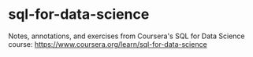 # sql-for-data-science
Notes, annotations, and exercises from Coursera's SQL for Data Science course: https://www.coursera.org/learn/sql-for-data-science
